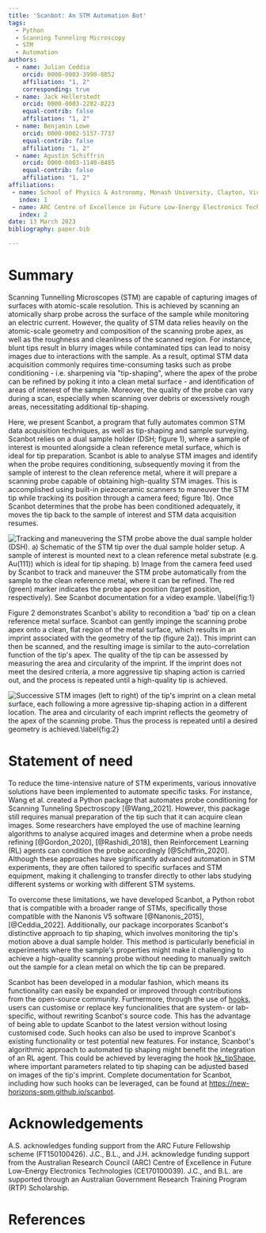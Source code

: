 ```yaml
---
title: 'Scanbot: An STM Automation Bot'
tags:
  - Python
  - Scanning Tunneling Microscopy
  - STM
  - Automation
authors:
  - name: Julian Ceddia
    orcid: 0000-0003-3990-8852
    affiliation: "1, 2"
    corresponding: true
  - name: Jack Hellerstedt
    orcid: 0000-0003-2282-8223
    equal-contrib: false
    affiliation: "1, 2"
  - name: Benjamin Lowe
    orcid: 0000-0002-5157-7737
    equal-contrib: false
    affiliation: "1, 2"
  - name: Agustin Schiffrin
    orcid: 0000-0003-1140-8485
    equal-contrib: false
    affiliation: "1, 2"
affiliations:
 - name: School of Physics & Astronomy, Monash University, Clayton, Victoria 3800, Australia
   index: 1
 - name: ARC Centre of Excellence in Future Low-Energy Electronics Technologies, Monash University, Clayton, Victoria 3800, Australia
   index: 2
date: 13 March 2023
bibliography: paper.bib

---
```


# Summary

Scanning Tunnelling Microscopes (STM) are capable of capturing images of surfaces with atomic-scale resolution.
This is achieved by scanning an atomically sharp probe across the surface of the sample while monitoring an
electric current. However, the quality of STM data relies heavily on the atomic-scale geometry and composition
of the scanning probe apex, as well as the roughness and cleanliness of the scanned region. For instance, blunt tips
result in blurry images while contaminated tips can lead to noisy images due to interactions with the sample. 
As a result, optimal STM data acquisition commonly requires time-consuming tasks such as probe conditioning - i.e.
sharpening via "tip-shaping", where the apex of the probe can be refined by poking it into a clean metal surface - and
identification of areas of interest of the sample. Moreover, the quality of the probe can vary during a scan, especially 
when scanning over debris or excessively rough areas, necessitating additional tip-shaping.

Here, we present Scanbot, a program that fully automates common STM
data acquisition techniques, as well as tip-shaping and sample surveying.
Scanbot relies on a dual sample holder (DSH; figure 1), where a sample of interest is
mounted alongside a clean reference metal surface, which is ideal for tip preparation. 
Scanbot is able to analyse STM images and identify when the probe requires conditioning, subsequently moving it from the sample of interest to the 
clean reference metal, where it will prepare a scanning probe capable of obtaining high-quality STM images.
This is accomplished using built-in piezoceramic scanners to maneuver the STM tip while tracking its position through a camera
feed; figure 1b). Once Scanbot determines that the probe has been conditioned adequately, it moves the tip back to the sample of interest and STM data acquisition resumes.

![Tracking and maneuvering the STM probe above the dual sample holder (DSH).
**a)** Schematic of the STM tip over the dual sample holder setup.
A sample of interest is mounted next to a clean reference metal substrate (e.g. Au(111)) which is ideal for tip shaping.
**b)** Image from the camera feed used by Scanbot to track and maneuver the STM probe automatically from the sample to the clean reference metal,
where it can be refined. The red (green) marker indicates the probe apex position (target position, respectively).
See Scanbot [documentation](https://new-horizons-spm.github.io/scanbot/automation/) for a video example.
\label{fig:1}](TipTracking.png)

Figure 2 demonstrates Scanbot's ability to recondition a 'bad' tip on a clean reference metal surface. 
Scanbot can gently impinge the scanning probe apex onto a clean, flat region of the metal surface, which results in an imprint associated
with the geometry of the tip (figure 2a)). This imprint can then be scanned, and the resulting image is similar to
the auto-correlation function of the tip's apex. The quality of the tip can be assessed by measuring the area and circularity of the imprint.
If the imprint does not meet the desired criteria, a more aggressive tip shaping action is carried out, and the process is repeated until a high-quality tip is
achieved.

![Successive STM images (left to right) of the tip's imprint on a clean metal
surface, each following a more agressive tip-shaping action in a different location. The area
and circularity of each imprint reflects the geometry of the apex of the scanning probe. Thus
the process is repeated until a desired geometry is achieved.\label{fig:2}](AutoTipShaping.png)

# Statement of need

To reduce the time-intensive nature of STM experiments, various innovative solutions have been
implemented to automate specific tasks. For instance, Wang et al. created a Python package that
automates probe conditioning for Scanning Tunneling Spectroscopy [@Wang_2021]. However, this package
still requires manual preparation of the tip such that it can acquire clean images.
Some researchers have employed the use of machine learning algorithms to analyse
acquired images and determine when a probe needs refining [@Gordon_2020], [@Rashidi_2018], then Reinforcement Learning (RL) agents can
condition the probe accordingly [@Schiffrin_2020]. Although these approaches have significantly advanced
automation in STM experiments, they are often tailored to specific surfaces and STM equipment, making it
challenging to transfer directly to other labs studying different systems or working with different
STM systems.

To overcome these limitations, we have developed Scanbot, a Python robot that is compatible with
a broader range of STMs, specifically those compatible with the Nanonis V5 software [@Nanonis_2015], [@Ceddia_2022]. Additionally,
our package incorporates Scanbot's distinctive approach to tip shaping, which involves monitoring
the tip's motion above a dual sample holder. This method is particularly beneficial in experiments
where the sample's properties might make it challenging to achieve a high-quality scanning probe
without needing to manually switch out the sample for a clean metal on which the tip can be prepared.

Scanbot has been developed in a modular fashion, which means its functionality can easily be expanded
or improved through contributions from the open-source community. Furthermore, through the use of [hooks](https://new-horizons-spm.github.io/scanbot/hooks/),
users can customise or replace key funcionalities that are system- or lab-specific, without 
rewriting Scanbot's source code. This has the advantage of being able to update Scanbot to the latest version without
losing customised code. Such hooks can also be used to improve Scanbot's existing functionality or test potential new features. For instance,
Scanbot's algorithmic approach to automated tip shaping might benefit the integration of an RL agent. This could be achieved by
leveraging the hook [hk_tipShape](https://new-horizons-spm.github.io/scanbot/hooks/#hk_tipshape), where important parameters related to tip shaping can be adjusted based on images of the tip's imprint.
Complete documentation for Scanbot, including how such hooks can be leveraged, can be found at https://new-horizons-spm.github.io/scanbot.

# Acknowledgements

A.S. acknowledges funding support from the ARC Future
Fellowship scheme (FT150100426). J.C., B.L., and J.H.
acknowledge funding support from the Australian Research
Council (ARC) Centre of Excellence in Future Low-Energy
Electronics Technologies (CE170100039). J.C., and B.L. are supported
through an Australian Government Research Training Program
(RTP) Scholarship.

# References
